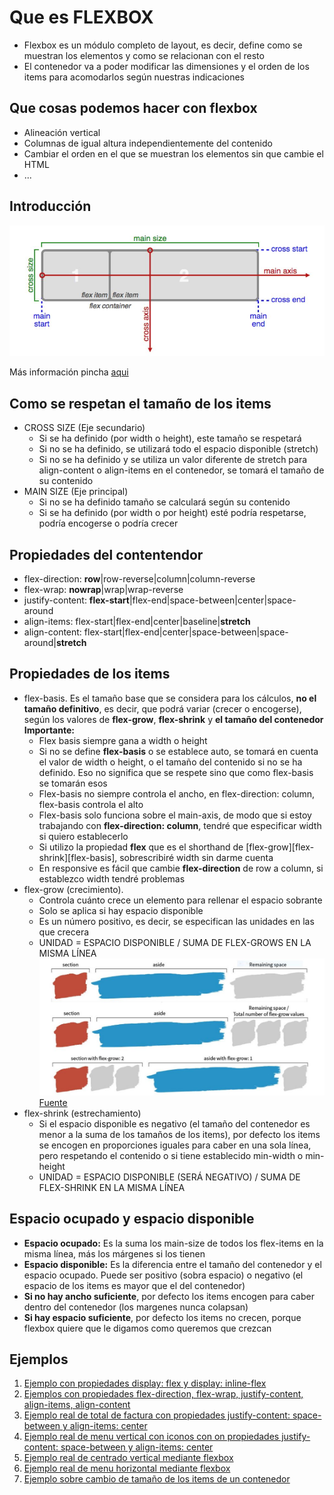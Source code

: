 # Que es FLEXBOX

- Flexbox es un módulo completo de layout, es decir, define como se muestran los elementos y como se relacionan con el resto
- El contenedor va a poder modificar las dimensiones y el orden de los items para acomodarlos según nuestras indicaciones

## Que cosas podemos hacer con flexbox

- Alineación vertical
- Columnas de igual altura independientemente del contenido
- Cambiar el orden en el que se muestran los elementos sin que cambie el HTML
- ...

## Introducción

![ejes-flexbox](./doc/img/ejes-flexbox.jpg)

Más información pincha [aqui](https://css-tricks.com/snippets/css/a-guide-to-flexbox/)

## Como se respetan el tamaño de los items

- CROSS SIZE (Eje secundario)
  - Si se ha definido (por width o height), este tamaño se respetará
  - Si no se ha definido, se utilizará todo el espacio disponible (stretch)
  - Si no se ha definido y se utiliza un valor diferente de stretch para align-content o align-items en el contenedor, se tomará el tamaño de su contenido
- MAIN SIZE (Eje principal)
  - Si no se ha definido tamaño se calculará según su contenido
  - Si se ha definido (por width o por height) esté podría respetarse, podría encogerse o podría crecer

## Propiedades del contentendor

- flex-direction: **row**|row-reverse|column|column-reverse
- flex-wrap: **nowrap**|wrap|wrap-reverse
- justify-content: **flex-start**|flex-end|space-between|center|space-around
- align-items: flex-start|flex-end|center|baseline|**stretch**
- align-content: flex-start|flex-end|center|space-between|space-around|**stretch**

## Propiedades de los items

- flex-basis. Es el tamaño base que se considera para los cálculos, **no el tamaño definitivo**, es decir, que podrá variar (crecer o encogerse), según los valores de **flex-grow**, **flex-shrink** y **el tamaño del contenedor**
**Importante:**
  - Flex basis siempre gana a width o height
  - Si no se define **flex-basis** o se establece auto, se tomará en cuenta el valor de width o height, o el tamaño del contenido si no se ha definido. Eso no significa que se respete sino que como flex-basis se tomarán esos
  - Flex-basis no siempre controla el ancho, en flex-direction: column, flex-basis controla el alto
  - Flex-basis solo funciona sobre el main-axis, de modo que si estoy trabajando con **flex-direction: column**, tendré que especificar width si quiero establecerlo
  - Si utilizo la propiedad **flex** que es el shorthand de [flex-grow][flex-shrink][flex-basis], sobrescribiré width sin darme cuenta
  - En responsive es fácil que cambie **flex-direction** de row a column, si establezco width tendré problemas
- flex-grow (crecimiento).
  - Controla cuánto crece un elemento para rellenar el espacio sobrante
  - Solo se aplica si hay espacio disponible
  - Es un número positivo, es decir, se especifican las unidades en las que crecera
  - UNIDAD = ESPACIO DISPONIBLE / SUMA DE FLEX-GROWS EN LA MISMA LÍNEA
  ![flex-grow](./doc/img/flex-grow.jpg)
  [Fuente](https://css-tricks.com/flex-grow-is-weird/)
- flex-shrink (estrechamiento)
  - Si el espacio disponible es negativo (el tamaño del contenedor es menor a la suma de los tamaños de los items), por defecto los items se encogen en proporciones iguales para caber en una sola línea, pero respetando el contenido o si tiene establecido min-width o min-height
  - UNIDAD = ESPACIO DISPONIBLE (SERÁ NEGATIVO) / SUMA DE FLEX-SHRINK EN LA MISMA LÍNEA
  
## Espacio ocupado y espacio disponible

- **Espacio ocupado:** Es la suma los main-size de todos los flex-items en la misma línea, más los márgenes si los tienen
- **Espacio disponible:** Es la diferencia entre el tamaño del contenedor y el espacio ocupado. Puede ser positivo (sobra espacio) o negativo (el espacio de los items es mayor que el del contenedor)
- **Si no hay ancho suficiente**, por defecto los items encogen para caber dentro del contenedor (los margenes nunca colapsan)
- **Si hay espacio suficiente**, por defecto los items no crecen, porque flexbox quiere que le digamos como queremos que crezcan

## Ejemplos

1. [Ejemplo con propiedades display: flex y display: inline-flex](./0801-EJ)
2. [Ejemplos con propiedades flex-direction, flex-wrap, justify-content, align-items, align-content](./0802-EJ)
3. [Ejemplo real de total de factura con propiedades justify-content: space-between y align-items: center](./0803-EJ)
4. [Ejemplo real de menu vertical con iconos con on propiedades justify-content: space-between y align-items: center](./0804-EJ)
5. [Ejemplo real de centrado vertical mediante flexbox](./0805-EJ)
6. [Ejemplo real de menu horizontal mediante flexbox](./0806-EJ)
7. [Ejemplo sobre cambio de tamaño de los items de un contenedor](./0807-EJ)
